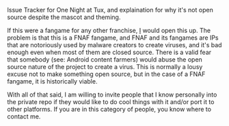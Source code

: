 Issue Tracker for One Night at Tux, and explaination for why it's not open source despite the mascot and theming.

If this were a fangame for any other franchise, [I](https://github.com/IoIxD) would open this up. The problem is that this is a FNAF fangame, and FNAF and its fangames are IPs that are notoriously used by malware creators to create viruses, and it's bad enough even when most of them are closed source. There is a valid fear that somebody (see: Android content farmers) would abuse the open source nature of the project to create a virus. This is normally a lousy excuse not to make something open source, but in the case of a FNAF fangame, it is historically viable.

With all of that said, I am willing to invite people that I know personally into the private repo if they would like to do cool things with it and/or port it to other platforms. If you are in this category of people, you know where to contact me.
